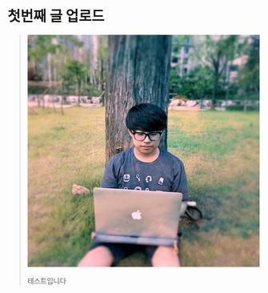 # 첫번째 글 업로드

> ![placeholder](https://github.com/SODA1127/soda1127.github.io/blob/master/assets/img/blog/2019-06-02-profile.JPG "프로필 이미지")
>
> 테스트입니다

